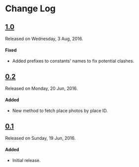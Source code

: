 # Change Log

## [1.0](https://github.com/sudeepjaiswal/ASJGooglePlaces/releases/tag/1.0)
Released on Wednesday, 3 Aug, 2016.

#### Fixed
* Added prefixes to constants' names to fix potential clashes.

## [0.2](https://github.com/sudeepjaiswal/ASJGooglePlaces/releases/tag/0.2)
Released on Monday, 20 Jun, 2016.

#### Added
* New method to fetch place photos by place ID.

## [0.1](https://github.com/sudeepjaiswal/ASJGooglePlaces/releases/tag/0.1)
Released on Sunday, 19 Jun, 2016.

#### Added
* Initial release.
